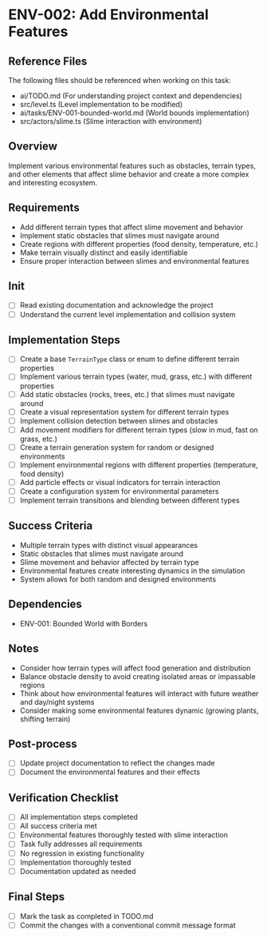 # ENV-002: Add Environmental Features

## Reference Files
The following files should be referenced when working on this task:
- ai/TODO.md (For understanding project context and dependencies)
- src/level.ts (Level implementation to be modified)
- ai/tasks/ENV-001-bounded-world.md (World bounds implementation)
- src/actors/slime.ts (Slime interaction with environment)

## Overview
Implement various environmental features such as obstacles, terrain types, and other elements that affect slime behavior and create a more complex and interesting ecosystem.

## Requirements
- Add different terrain types that affect slime movement and behavior
- Implement static obstacles that slimes must navigate around
- Create regions with different properties (food density, temperature, etc.)
- Make terrain visually distinct and easily identifiable
- Ensure proper interaction between slimes and environmental features

## Init
- [ ] Read existing documentation and acknowledge the project
- [ ] Understand the current level implementation and collision system

## Implementation Steps
- [ ] Create a base `TerrainType` class or enum to define different terrain properties
- [ ] Implement various terrain types (water, mud, grass, etc.) with different properties
- [ ] Add static obstacles (rocks, trees, etc.) that slimes must navigate around
- [ ] Create a visual representation system for different terrain types
- [ ] Implement collision detection between slimes and obstacles
- [ ] Add movement modifiers for different terrain types (slow in mud, fast on grass, etc.)
- [ ] Create a terrain generation system for random or designed environments
- [ ] Implement environmental regions with different properties (temperature, food density)
- [ ] Add particle effects or visual indicators for terrain interaction
- [ ] Create a configuration system for environmental parameters
- [ ] Implement terrain transitions and blending between different types

## Success Criteria
- Multiple terrain types with distinct visual appearances
- Static obstacles that slimes must navigate around
- Slime movement and behavior affected by terrain type
- Environmental features create interesting dynamics in the simulation
- System allows for both random and designed environments

## Dependencies
- ENV-001: Bounded World with Borders

## Notes
- Consider how terrain types will affect food generation and distribution
- Balance obstacle density to avoid creating isolated areas or impassable regions
- Think about how environmental features will interact with future weather and day/night systems
- Consider making some environmental features dynamic (growing plants, shifting terrain)

## Post-process
- [ ] Update project documentation to reflect the changes made
- [ ] Document the environmental features and their effects

## Verification Checklist
- [ ] All implementation steps completed
- [ ] All success criteria met
- [ ] Environmental features thoroughly tested with slime interaction
- [ ] Task fully addresses all requirements
- [ ] No regression in existing functionality
- [ ] Implementation thoroughly tested
- [ ] Documentation updated as needed

## Final Steps
- [ ] Mark the task as completed in TODO.md
- [ ] Commit the changes with a conventional commit message format 